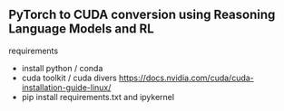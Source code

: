 ## PyTorch to CUDA conversion using Reasoning Language Models and RL 



requirements
- install python / conda
- cuda toolkit / cuda divers https://docs.nvidia.com/cuda/cuda-installation-guide-linux/
- pip install requirements.txt and ipykernel

